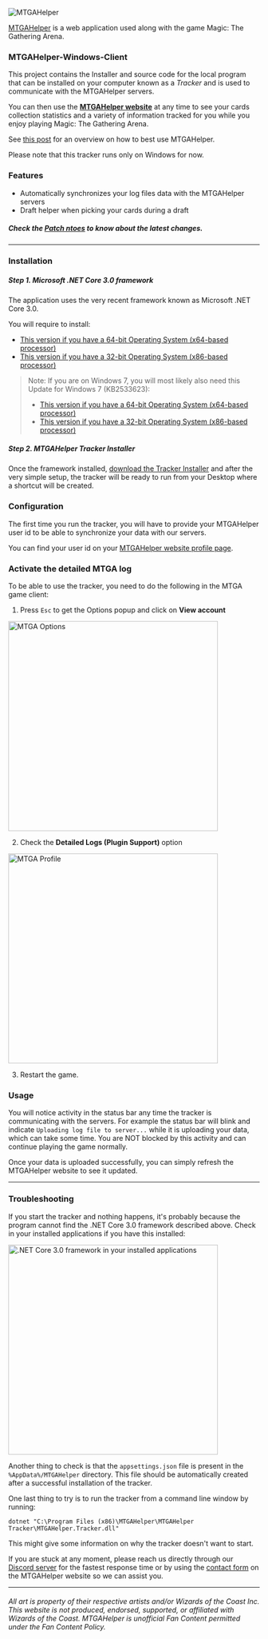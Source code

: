 ![MTGAHelper](http://www.mtgahelper.com/images/hero1-bg.jpg)

[MTGAHelper](http://www.mtgahelper.com) is a web application used along with the game Magic: The Gathering Arena.

### MTGAHelper-Windows-Client

This project contains the Installer and source code for the local program that can be installed on your computer known as a *Tracker*  and is used to communicate with the MTGAHelper servers.

You can then use the **[MTGAHelper website](http://www.mtgahelper.com)**  at any time to see your cards collection statistics and a variety of information tracked for you while you enjoy playing Magic: The Gathering Arena.

See [this post](https://www.patreon.com/posts/how-to-make-best-29075781) for an overview on how to best use MTGAHelper.

Please note that this tracker runs only on Windows for now.

### Features

- Automatically synchronizes your log files data with the MTGAHelper servers
- Draft helper when picking your cards during a draft

##### Check the [Patch ntoes](https://github.com/ibiza240/MTGAHelper-Windows-Client/blob/master/PatchNotes.md) to know about the latest changes.

-----

### Installation

##### Step 1. Microsoft .NET Core 3.0 framework
The application uses the very recent framework known as Microsoft .NET Core 3.0.

You will require to install:
- [This version if you have a 64-bit Operating System (x64-based processor)](https://dotnet.microsoft.com/download/thank-you/dotnet-sdk-3.0.100-preview7-windows-x64-installer)
- [This version if you have a 32-bit Operating System (x86-based processor)](https://dotnet.microsoft.com/download/thank-you/dotnet-sdk-3.0.100-preview7-windows-x86-installer)

> Note: If you are on Windows 7, you will most likely also need this Update for Windows 7 (KB2533623):
> - [This version if you have a 64-bit Operating System (x64-based processor)](https://www.microsoft.com/en-us/download/details.aspx?id=26764)
> - [This version if you have a 32-bit Operating System (x86-based processor)](https://www.microsoft.com/en-us/download/details.aspx?id=26767)


##### Step 2. MTGAHelper Tracker Installer

Once the framework installed, [download the Tracker Installer](https://github.com/ibiza240/MTGAHelper-Windows-Client/raw/master/MTGAHelperTracker.msi) and after the very simple setup, the tracker will be ready to run from your Desktop where a shortcut will be created.

### Configuration

The first time you run the tracker, you will have to provide your MTGAHelper user id to be able to synchronize your data with our servers.

You can find your user id on your [MTGAHelper website profile page](https://mtgahelper.com/profile).

### Activate the detailed MTGA log

To be able to use the tracker, you need to do the following in the MTGA game client:

1. Press `Esc` to get the Options popup and click on **View account**
<img src="https://i.imgur.com/NpLkJzy.png" width="420" alt="MTGA Options">

2. Check the **Detailed Logs (Plugin Support)** option
<img src="https://i.imgur.com/pWJVc7J.png" width="420" alt="MTGA Profile">

3. Restart the game.

### Usage

You will notice activity in the status bar any time the tracker is communicating with the servers. For example the status bar will blink and indicate `Uploading log file to server...` while it is uploading your data, which can take some time. You are NOT blocked by this activity and can continue playing the game normally.

Once your data is uploaded successfully, you can simply refresh the MTGAHelper website to see it updated.

-----

### Troubleshooting

If you start the tracker and nothing happens, it's probably because the program cannot find the .NET Core 3.0 framework described above. Check in your installed applications if you have this installed:

<img src="https://i.imgur.com/dDvit1A.png" width="420" alt=".NET Core 3.0 framework in your installed applications">


Another thing to check is that the `appsettings.json` file is present in the `%AppData%/MTGAHelper` directory. This file should be automatically created after a successful installation of the tracker.

One last thing to try is to run the tracker from a command line window by running:

    dotnet "C:\Program Files (x86)\MTGAHelper\MTGAHelper Tracker\MTGAHelper.Tracker.dll"

This might give some information on why the tracker doesn't want to start.

If you are stuck at any moment, please reach us directly through our [Discord server](https://discord.gg/GTd3RMd) for the fastest response time or by using the [contact form](https://www.mtgahelper.com/contact) on the MTGAHelper website so we can assist you.

-----

###### All art is property of their respective artists and/or Wizards of the Coast Inc. This website is not produced, endorsed, supported, or affiliated with Wizards of the Coast. MTGAHelper is unofficial Fan Content permitted under the Fan Content Policy.
